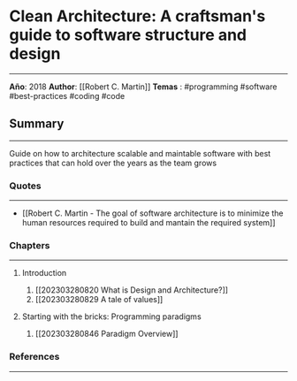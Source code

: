 # Clean Architecture: A craftsman's guide to software structure and design
---
**Año**: 2018
**Author**: [[Robert C. Martin]]
**Temas** : #programming #software #best-practices #coding #code 

## Summary
---
Guide on how to architecture scalable and maintable software with best practices that can hold over the years as the team grows


### Quotes
---
- [[Robert C. Martin - The goal of software architecture is to minimize the human resources required to build and mantain the required system]]

### Chapters
---
1. Introduction 
	1. [[202303280820 What is Design and Architecture?]]
	2. [[202303280829 A tale of values]]

2. Starting with the bricks: Programming paradigms
	1. [[202303280846 Paradigm Overview]]


### References
---

